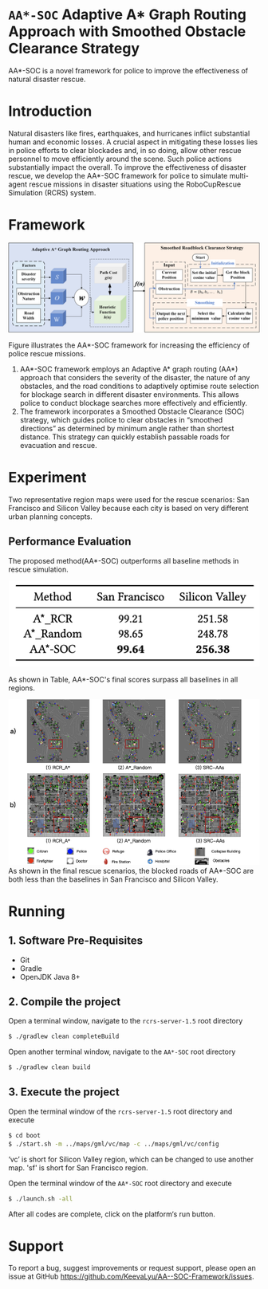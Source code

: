 # `AA*-SOC` Adaptive A* Graph Routing Approach with Smoothed Obstacle Clearance Strategy
AA*-SOC is a novel framework for police to improve the effectiveness of natural disaster rescue.

# Introduction
Natural disasters like fires, earthquakes, and hurricanes inflict substantial human and economic losses. A crucial aspect in mitigating these losses lies in police efforts to clear blockades and, in so doing, allow other rescue personnel to move efficiently around the scene. Such police actions substantially impact the overall. To improve the effectiveness of disaster rescue, we develop the AA*-SOC framework for police to simulate multi-agent rescue missions in disaster situations using the RoboCupRescue Simulation (RCRS) system.

# Framework
![AA*-SOC Framework](img/framework.png)

Figure illustrates the AA*-SOC framework for increasing the efficiency of police rescue missions. 
  1. AA*-SOC framework employs an Adaptive A* graph routing (AA*) approach that considers the severity of the disaster, the nature of any obstacles, and the road conditions to adaptively optimise route selection for blockage search in different disaster environments. This allows police to conduct blockage searches more effectively and efficiently.
  2. The framework incorporates a Smoothed Obstacle Clearance (SOC) strategy, which guides police to clear obstacles in “smoothed directions” as determined by minimum angle rather than shortest distance. This strategy can quickly establish passable roads for evacuation and rescue. 

# Experiment
Two representative region maps were used for the rescue scenarios: San Francisco and Silicon Valley because each city is based on very different urban planning concepts. 

## Performance Evaluation
The proposed method(AA*-SOC) outperforms all baseline methods in rescue simulation.

<p align="center">
  <img src="img/final_scores.png" />
</p>
As shown in Table,  AA*-SOC's final scores surpass all baselines in all regions.

![AA*-SOC Performance](img/final_senarios.png)
As shown in the final rescue scenarios, the blocked roads of AA*-SOC are both less than the baselines in San Francisco and Silicon Valley.

# Running
## 1. Software Pre-Requisites

- Git
- Gradle
- OpenJDK Java 8+

## 2. Compile the project

Open a terminal window, navigate to the ```rcrs-server-1.5``` root directory

```bash
$ ./gradlew clean completeBuild
```

Open another terminal window, navigate to the ```AA*-SOC``` root directory

```bash
$ ./gradlew clean build
```

## 3. Execute the project

Open the terminal window of the ```rcrs-server-1.5``` root directory and execute

```bash
$ cd boot
$ ./start.sh -m ../maps/gml/vc/map -c ../maps/gml/vc/config
```
‘vc’ is short for Silicon Valley region, which can be changed to use another map.
'sf' is short for San Francisco region.

Open the terminal window of the ```AA*-SOC``` root directory and execute

```bash
$ ./launch.sh -all
```
After all codes are complete, click on the platform‘s run button.

# Support

To report a bug, suggest improvements or request support, please open an issue at GitHub <https://github.com/KeevaLyu/AA--SOC-Framework/issues>.
